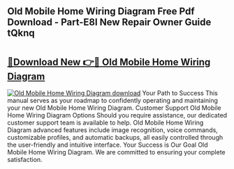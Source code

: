 ## Old Mobile Home Wiring Diagram Free Pdf Download - Part-E8l New Repair Owner Guide tQknq

# <h2><a href="http://dfmyg1z.blite.top/?on=Old+Mobile+Home+Wiring+Diagram">🔗Download New 👉🔴 Old Mobile Home Wiring Diagram</a></h2>

[![Old Mobile Home Wiring Diagram download](https://i.imgur.com/lujVjoI.png)](http://dfmyg1z.blite.top/?on=Old+Mobile+Home+Wiring+Diagram)
Your Path to Success This manual serves as your roadmap to confidently operating and maintaining your new Old Mobile Home Wiring Diagram. Customer Support Old Mobile Home Wiring Diagram Options Should you require assistance, our dedicated customer support team is available to help. Old Mobile Home Wiring Diagram advanced features include image recognition, voice commands, customizable profiles, and automatic backups, all easily controlled through the user-friendly and intuitive interface. Your Success is Our Goal Old Mobile Home Wiring Diagram. We are committed to ensuring your complete satisfaction.
